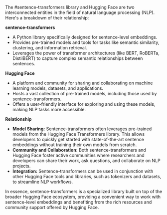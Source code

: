 The #sentence-transformers library and Hugging Face are two interconnected entities in the field of natural language processing (NLP). Here's a breakdown of their relationship:

**sentence-transformers**

- A Python library specifically designed for sentence-level embeddings.
- Provides pre-trained models and tools for tasks like semantic similarity, clustering, and information retrieval.
- Leverages the power of transformer architectures (like BERT, RoBERTa, DistilBERT) to capture complex semantic relationships between sentences.

**Hugging Face**

- A platform and community for sharing and collaborating on machine learning models, datasets, and applications.
- Hosts a vast collection of pre-trained models, including those used by sentence-transformers.
- Offers a user-friendly interface for exploring and using these models, making NLP tasks more accessible.

**Relationship**

- **Model Sharing:** Sentence-transformers often leverages pre-trained models from the Hugging Face Transformers library. This allows developers to quickly get started with state-of-the-art sentence embeddings without training their own models from scratch.
- **Community and Collaboration:** Both sentence-transformers and Hugging Face foster active communities where researchers and developers can share their work, ask questions, and collaborate on NLP projects.
- **Integration:** Sentence-transformers can be used in conjunction with other Hugging Face tools and libraries, such as tokenizers and datasets, to streamline NLP workflows.

In essence, sentence-transformers is a specialized library built on top of the broader Hugging Face ecosystem, providing a convenient way to work with sentence-level embeddings and benefiting from the rich resources and community support offered by Hugging Face.